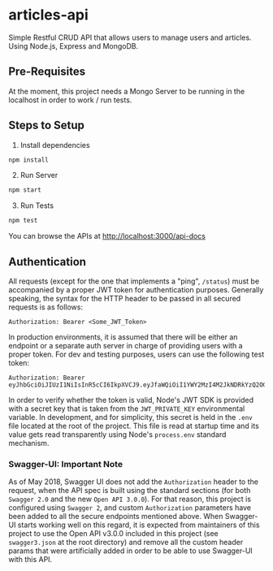 # articles-api

Simple Restful CRUD API that allows users to manage users and articles. Using Node.js, Express and MongoDB.

## Pre-Requisites

At the moment, this project needs a Mongo Server to be running in the localhost in order to work / run tests.

## Steps to Setup

1. Install dependencies

```bash
npm install
```

2. Run Server

```bash
npm start
```

3. Run Tests

```bash
npm test
```

You can browse the APIs at <http://localhost:3000/api-docs>

## Authentication
All requests (except for the one that implements a "ping", `/status`) must be accompanied by a proper JWT token for authentication purposes.
Generally speaking, the syntax for the HTTP header to be passed in all secured requests is as follows:

`Authorization: Bearer <Some_JWT_Token>`

In production environments, it is assumed that there will be either an endpoint or a separate auth server in charge of providing users with a proper token.
For dev and testing purposes, users can use the following test token:

```
Authorization: Bearer eyJhbGciOiJIUzI1NiIsInR5cCI6IkpXVCJ9.eyJfaWQiOiI1YWY2MzI4M2JkNDRkYzQ2OGRhYTdhODgiLCJuYW1lIjoiQ2xpbnRFc3RlTWFkZXJhIiwiYXZhdGFyIjoiaHR0cHM6Ly9ncmF2YXRhci5jb20vY2xpbnRlc3RlbWFkZXJhIiwiaWF0IjoxNTI2MzQyMDYwLCJleHAiOjE1NTc4NzgwNjB9.E0rSex56ri2ti3YZOYN3lyTkBNDnbX_q9UmcA4ar4v0
```

In order to verify whether the token is valid, Node's JWT SDK is provided with a secret key that is taken from the `JWT_PRIVATE_KEY` environmental variable.
In development, and for simplicity, this secret is held in the `.env` file located at the root of the project. This file is read at startup time and its value gets read transparently using Node's `process.env` standard mechanism.

### Swagger-UI: Important Note
As of May 2018, Swagger UI does not add the `Authorization` header to the request, when the API spec is built using the standard sections (for both `Swagger 2.0` and the new `Open API 3.0.0`).
For that reason, this project is configured using `Swagger 2`, and custom `Authorization` parameters have been added to all the secure endpoints mentioned above. When Swagger-UI starts working well on this regard, it is expected from maintainers of this project to use the Open API v3.0.0 included in this project (see `swagger3.json` at the root directory) and remove all the custom header params that were artificially added in order to be able to use Swagger-UI with this API. 